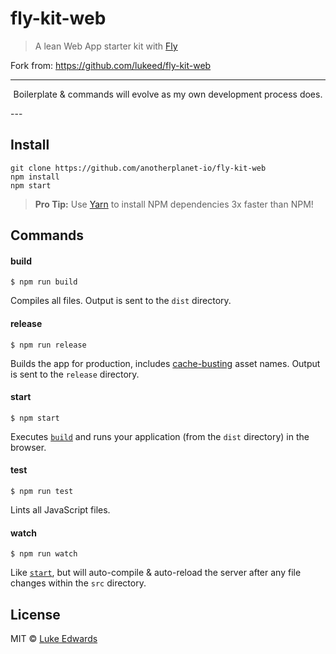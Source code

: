 # fly-kit-web

> A lean Web App starter kit with [Fly](https://github.com/flyjs/fly)

Fork from: https://github.com/lukeed/fly-kit-web

---
<p align="center">Boilerplate & commands will evolve as my own development process does.</p>
---

## Install

```
git clone https://github.com/anotherplanet-io/fly-kit-web
npm install
npm start
```

> **Pro Tip:** Use [Yarn](https://yarnpkg.com/) to install NPM dependencies 3x faster than NPM!


## Commands

#### build

```
$ npm run build
```

Compiles all files. Output is sent to the `dist` directory.

#### release

```
$ npm run release
```

Builds the app for production, includes [cache-busting](http://webassets.readthedocs.io/en/latest/expiring.html) asset names. Output is sent to the `release` directory.

#### start

```
$ npm start
```

Executes [`build`](#build) and runs your application (from the `dist` directory) in the browser.

#### test

```
$ npm run test
```

Lints all JavaScript files.

#### watch

```
$ npm run watch
```

Like [`start`](#start), but will auto-compile & auto-reload the server after any file changes within the `src` directory.


## License

MIT © [Luke Edwards](https://lukeed.com)
